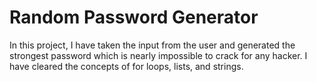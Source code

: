 # **Random Password Generator**

In this project, I have taken the input from the user and generated the strongest password which is nearly impossible to crack for any hacker.
I have cleared the concepts of for loops, lists, and strings.